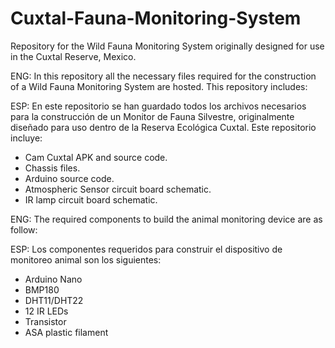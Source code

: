 # Cuxtal-Fauna-Monitoring-System
Repository for the Wild Fauna Monitoring System originally designed for use in the Cuxtal Reserve, Mexico.

ENG:
In this repository all the necessary files required for the construction of a Wild Fauna Monitoring System are hosted. This repository includes:

ESP:
En este repositorio se han guardado todos los archivos necesarios para la construcción de un Monitor de Fauna Silvestre, originalmente diseñado para uso dentro de la Reserva Ecológica Cuxtal. Este repositorio incluye:

- Cam Cuxtal APK and source code.
- Chassis files.
- Arduino source code.
- Atmospheric Sensor circuit board schematic.
- IR lamp circuit board schematic.

ENG:
The required components to build the animal monitoring device are as follow:

ESP:
Los componentes requeridos para construir el dispositivo de monitoreo animal son los siguientes:

- Arduino Nano
- BMP180
- DHT11/DHT22
- 12 IR LEDs
- Transistor
- ASA plastic filament

